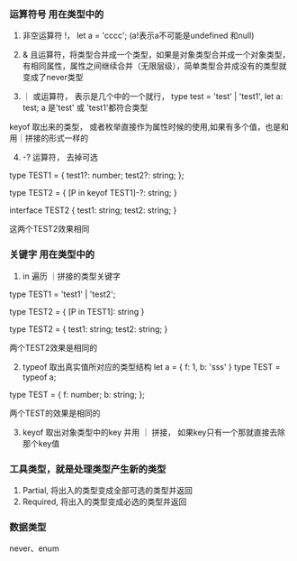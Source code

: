### 运算符号 用在类型中的
1. 非空运算符 !， let a = 'cccc'; (a!表示a不可能是undefined 和null)

2. & 且运算符，将类型合并成一个类型，如果是对象类型合并成一个对象类型，有相同属性，属性之间继续合并（无限层级），简单类型合并成没有的类型就变成了never类型

3. ｜ 或运算符， 表示是几个中的一个就行， type test = 'test' | 'test1', let a: test; a 是'test' 或 'test1'都符合类型

keyof 取出来的类型， 或者枚举直接作为属性时候的使用,如果有多个值，也是和用｜拼接的形式一样的

4. -? 运算符， 去掉可选

type TEST1 = {
    test1?: number;
    test2?: string;
};

type TEST2 = {
    [P in keyof TEST1]-?: string;
}

interface TEST2 {
    test1: string;
    test2: string;
}

这两个TEST2效果相同

### 关键字 用在类型中的

1. in 遍历 ｜拼接的类型关键字 

type TEST1 = 'test1' | 'test2';

type TEST2 = {
 [P in TEST1]: string 
}

type TEST2 = {
 test1: string;
 test2: string;
}

两个TEST2效果是相同的

2. typeof 取出真实值所对应的类型结构
let a = {
    f: 1,
    b: 'sss'
}
type TEST = typeof a;

type TEST = {
    f: number;
    b: string;
};

两个TEST的效果是相同的

3. keyof 取出对象类型中的key 并用 ｜ 拼接， 如果key只有一个那就直接去除那个key值

### 工具类型，就是处理类型产生新的类型

1. Partial<T>, 将出入的类型变成全部可选的类型并返回
2. Required<T>, 将出入的类型变成必选的类型并返回

### 数据类型
never、enum
